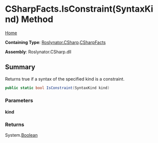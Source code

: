 # CSharpFacts\.IsConstraint\(SyntaxKind\) Method

[Home](../../../../README.md)

**Containing Type**: [Roslynator.CSharp](../../README.md)\.[CSharpFacts](../README.md)

**Assembly**: Roslynator\.CSharp\.dll

## Summary

Returns true if a syntax of the specified kind is a constraint\.

```csharp
public static bool IsConstraint(SyntaxKind kind)
```

### Parameters

#### kind





### Returns

System\.[Boolean](https://docs.microsoft.com/en-us/dotnet/api/system.boolean)

